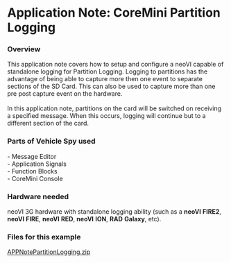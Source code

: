 # Application Note: CoreMini Partition Logging

### Overview

This application note covers how to setup and configure a neoVI capable of standalone logging for Partition Logging.  Logging to partitions has the advantage of being able to capture more then one event to separate sections of the SD Card.  This can also be used to capture more than one pre post capture event on the hardware.\
\
In this application note, partitions on the card will be switched on receiving a specified message.  When this occurs, logging will continue but to a different section of the card.

### Parts of Vehicle Spy used

\- Message Editor\
\- Application Signals\
\- Function Blocks\
\- CoreMini Console

### Hardware needed

neoVI 3G hardware with standalone logging ability (such as a **neoVI** **FIRE2**, **neoVI** **FIRE**, **neoVI** **RED**, **neoVI** **ION**, **RAD** **Galaxy**, etc).

### Files for this example

[APPNotePartitionLogging.zip](https://cdn.intrepidcs.net/support/VehicleSpy/APPNotePartitionLogging.zip)&#x20;
